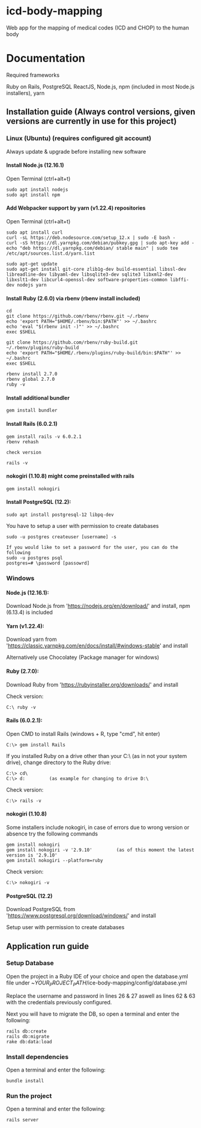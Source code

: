 # icd-body-mapping
Web app for the mapping of medical codes (ICD and CHOP) to the human body
# Documentation

Required frameworks

Ruby on Rails, PostgreSQL ReactJS, Node.js, npm (included in most Node.js installers), yarn

## Installation guide (Always control versions, given versions are currently in use for this project)

### Linux (Ubuntu) (requires configured git account)

Always update & upgrade before installing new software

#### Install Node.js (12.16.1)

Open Terminal (ctrl+alt+t)

```
sudo apt install nodejs
sudo apt install npm
```


#### Add Webpacker support by yarn (v1.22.4) repositories

Open Terminal (ctrl+alt+t)

```
sudo apt install curl
curl -sL https://deb.nodesource.com/setup_12.x | sudo -E bash -
curl -sS https://dl.yarnpkg.com/debian/pubkey.gpg | sudo apt-key add -
echo "deb https://dl.yarnpkg.com/debian/ stable main" | sudo tee /etc/apt/sources.list.d/yarn.list

sudo apt-get update
sudo apt-get install git-core zlib1g-dev build-essential libssl-dev libreadline-dev libyaml-dev libsqlite3-dev sqlite3 libxml2-dev libxslt1-dev libcurl4-openssl-dev software-properties-common libffi-dev nodejs yarn
```
#### Install Ruby (2.6.0) via rbenv (rbenv install included)

```
cd
git clone https://github.com/rbenv/rbenv.git ~/.rbenv
echo 'export PATH="$HOME/.rbenv/bin:$PATH"' >> ~/.bashrc
echo 'eval "$(rbenv init -)"' >> ~/.bashrc
exec $SHELL

git clone https://github.com/rbenv/ruby-build.git ~/.rbenv/plugins/ruby-build
echo 'export PATH="$HOME/.rbenv/plugins/ruby-build/bin:$PATH"' >> ~/.bashrc
exec $SHELL

rbenv install 2.7.0
rbenv global 2.7.0
ruby -v
```
#### Install additional bundler

```
gem install bundler
```

#### Install Rails (6.0.2.1)

```
gem install rails -v 6.0.2.1
rbenv rehash

check version

rails -v
```
#### nokogiri (1.10.8) might come preinstalled with rails

```sudo apt-get install build-essential patch ruby-dev zlib1g-dev liblzma-dev
gem install nokogiri
```
#### Install PostgreSQL (12.2):
```
sudo apt install postgresql-12 libpq-dev
```
You have to setup a user with permission to create databases
```
sudo -u postgres createuser [username] -s

If you would like to set a password for the user, you can do the following
sudo -u postgres psql
postgres=# \password [passowrd]
```

### Windows

#### Node.js (12.16.1):

Download Node.js from 'https://nodejs.org/en/download/' and install, npm (6.13.4) is included

#### Yarn (v1.22.4):

Download yarn from 'https://classic.yarnpkg.com/en/docs/install/#windows-stable' and install

Alternatively use Chocolatey (Package manager for windows)

#### Ruby (2.7.0):

Download Ruby from 'https://rubyinstaller.org/downloads/' and install

Check version:
```
C:\ ruby -v
```
#### Rails (6.0.2.1):

Open CMD to install Rails (windows + R, type "cmd", hit enter)
```
C:\> gem install Rails
```
If you installed Ruby on a drive other than your C:\ (as in not your system drive), change directory to the Ruby drive:
```
C:\> cd\
C:\> d:         (as example for changing to drive D:\
```
Check version:
```
C:\> rails -v
```
#### nokogiri (1.10.8)

Some installers include nokogiri, in case of errors due to wrong version or absence try the following commands
```
gem install nokogiri
gem install nokogiri -v '2.9.10'         (as of this moment the latest version is '2.9.10'
gem install nokogiri --platform=ruby
```
Check version:
```
C:\> nokogiri -v
```
#### PostgreSQL (12.2)

Download PostgreSQL from 'https://www.postgresql.org/download/windows/' and install

Setup user with permission to create databases

## Application run guide

### Setup Database

Open the project in a Ruby IDE of your choice and open the database.yml file under ~$YOUR_PROJECT_PATH$/ice-body-mapping/config/database.yml

Replace the username and password in lines 26 & 27 aswell as lines 62 & 63 with the credentials previously configured.

Next you will have to migrate the DB, so open a terminal and enter the following:
```
rails db:create
rails db:migrate
rake db:data:load
```

### Install dependencies

Open a terminal and enter the following:

```
bundle install
```

### Run the project

Open a terminal and enter the following:

```
rails server
```

